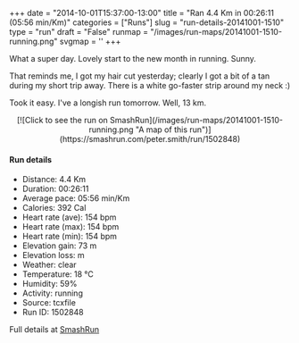 +++
date = "2014-10-01T15:37:00-13:00"
title = "Ran 4.4 Km in 00:26:11 (05:56 min/Km)"
categories = ["Runs"]
slug = "run-details-20141001-1510"
type = "run"
draft = "False"
runmap = "/images/run-maps/20141001-1510-running.png"
svgmap = '<polyline points="24 0, 27 18, 41 24, 40 37, 49 50, 59 58, 68 61, 76 74, 68 86, 60 82, 64 90, 50 100, 48 100, 44 97, 30 84, 31 75, 35 71, 42 69, 46 64, 58 59, 69 63, 75 72, 75 75, 72 83, 67 86, 60 82, 64 88, 62 91, 46 84, 44 66, 56 58, 40 36, 40 24, 32 20">'
+++

What a super day. Lovely start to the new month in running. Sunny. 

That reminds me, I got my hair cut yesterday; clearly I got a bit of a tan during my short trip away. There is a white go-faster strip around my neck :)

Took it easy. I've a longish run tomorrow. Well, 13 km. 



<!--more-->

<center>
[![Click to see the run on SmashRun](/images/run-maps/20141001-1510-running.png "A map of this run")](https://smashrun.com/peter.smith/run/1502848)
</center>

#### Run details

* Distance: 4.4 Km
* Duration: 00:26:11
* Average pace: 05:56 min/Km
* Calories: 392 Cal
* Heart rate (ave): 154 bpm
* Heart rate (max): 154 bpm
* Heart rate (min): 154 bpm
* Elevation gain: 73 m
* Elevation loss:  m
* Weather: clear
* Temperature: 18 &deg;C
* Humidity: 59%
* Activity: running
* Source: tcxfile
* Run ID: 1502848

Full details at [SmashRun](https://smashrun.com/peter.smith/run/1502848)